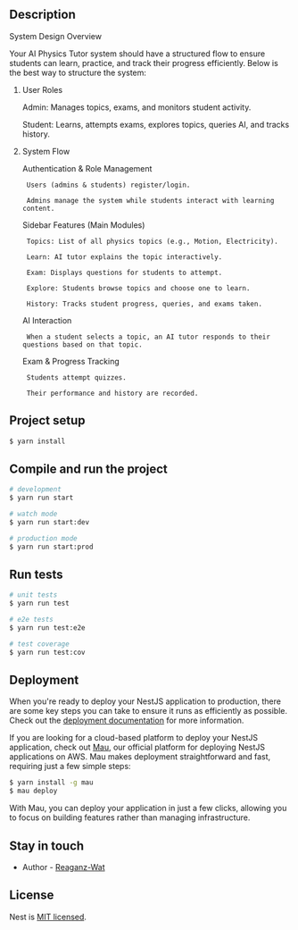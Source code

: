 ## Description
System Design Overview

Your AI Physics Tutor system should have a structured flow to ensure students can learn, practice, and track their progress efficiently. Below is the best way to structure the system:
1. User Roles

    Admin: Manages topics, exams, and monitors student activity.

    Student: Learns, attempts exams, explores topics, queries AI, and tracks history.

2. System Flow

    Authentication & Role Management

        Users (admins & students) register/login.

        Admins manage the system while students interact with learning content.

    Sidebar Features (Main Modules)

        Topics: List of all physics topics (e.g., Motion, Electricity).

        Learn: AI tutor explains the topic interactively.

        Exam: Displays questions for students to attempt.

        Explore: Students browse topics and choose one to learn.

        History: Tracks student progress, queries, and exams taken.

    AI Interaction

        When a student selects a topic, an AI tutor responds to their questions based on that topic.

    Exam & Progress Tracking

        Students attempt quizzes.

        Their performance and history are recorded.



## Project setup

```bash
$ yarn install
```

## Compile and run the project

```bash
# development
$ yarn run start

# watch mode
$ yarn run start:dev

# production mode
$ yarn run start:prod
```

## Run tests

```bash
# unit tests
$ yarn run test

# e2e tests
$ yarn run test:e2e

# test coverage
$ yarn run test:cov
```

## Deployment

When you're ready to deploy your NestJS application to production, there are some key steps you can take to ensure it runs as efficiently as possible. Check out the [deployment documentation](https://docs.nestjs.com/deployment) for more information.

If you are looking for a cloud-based platform to deploy your NestJS application, check out [Mau](https://mau.nestjs.com), our official platform for deploying NestJS applications on AWS. Mau makes deployment straightforward and fast, requiring just a few simple steps:

```bash
$ yarn install -g mau
$ mau deploy
```

With Mau, you can deploy your application in just a few clicks, allowing you to focus on building features rather than managing infrastructure.


## Stay in touch

- Author - [Reaganz-Wat](https://twitter.com/kammysliwiec)

## License

Nest is [MIT licensed](https://github.com/nestjs/nest/blob/master/LICENSE).